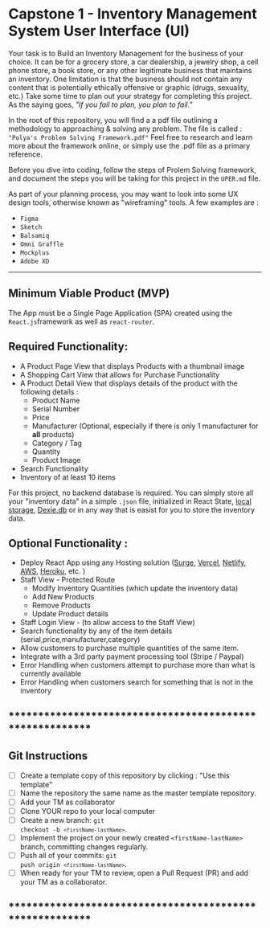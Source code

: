 # Capstone 1 - Inventory Management System User Interface (UI)

Your task is to Build an Inventory Management for the business of your choice.  It can be for a grocery store, a car dealership, a jewelry shop, a cell phone store, a book store, or any other legitimate business that maintains an inventory.  One limitation is that the business should not contain any content that is potentially ethically offensive or graphic (drugs, sexuality, etc.)  Take some time to plan out your strategy for completing this project.  As the saying goes, <i>"If you fail to plan, you plan to fail."</i>

In the root of this repository, you will find a a pdf file outlining a methodology to approaching & solving any problem.  The file is called : <code>"Polya's Problem Solving Framework.pdf"</code>  Feel free to research and learn more about the framework online, or simply use the .pdf file as a primary reference.

Before you dive into coding, follow the steps of Prolem Solving framework, and document the steps you will be taking for this project in the <code>UPER.md</code> file.

As part of your planning process, you may want to look into some UX design tools, otherwise known as "wireframing" tools.
A few examples are : 

* <code>Figma</code> 
* <code>Sketch</code>
* <code>Balsamiq</code>
* <code>Omni Graffle</code>
* <code>Mockplus</code>
* <code>Adobe XD</code>

******************************************
<h2>
    Minimum Viable Product (MVP)
</h2>

The App must be a Single Page Application (SPA) created using the `React.js`framework as well as `react-router`.  

<h2>
    Required Functionality:
</h2>

- A Product Page View that displays Products with a thumbnail image
- A Shopping Cart View that allows for Purchase Functionality
- A Product Detail View that displays details of the product with the following details : 
  - Product Name
  - Serial Number
  - Price
  - Manufacturer (Optional, especially if there is only 1 manufacturer for **all** products)
  - Category / Tag
  - Quantity
  - Product Image
- Search Functionality
- Inventory of at least 10 items

For this project, no backend database is required.  You can simply store all your "inventory data" in a simple `.json` file, 
initialized in React State, [local storage](https://developer.mozilla.org/en-US/docs/Web/API/Window/localStorage), [Dexie.db](https://dexie.org/) or in any way that is easist for you to 
store the inventory data.

<h2>
    Optional Functionality :
</h2>

- Deploy React App using any Hosting solution ([Surge](https://daveceddia.com/deploy-create-react-app-surge/), [Vercel](https://vercel.com/guides/deploying-react-with-vercel-cra), [Netlify](https://www.netlify.com/blog/2016/07/22/deploy-react-apps-in-less-than-30-seconds/), [AWS](https://aws.amazon.com/getting-started/hands-on/build-react-app-amplify-graphql/module-one/?e=gs2020&p=build-a-react-app-intro), [Heroku](https://blog.heroku.com/deploying-react-with-zero-configuration), etc. )
- Staff View - Protected Route
  - Modify Inventory Quantities (which update the inventory data)
  - Add New Products
  - Remove Products
  - Update Product details
- Staff Login View - (to allow access to the Staff View)
- Search functionality by any of the item details (serial,price,manufacturer,category)
- Allow customers to purchase multiple quantities of the same item.
- Integrate with a 3rd party payment processing tool (Stripe / Paypal)
- Error Handling when customers attempt to purchase more than what is currently available
- Error Handling when customers search for something that is not in the inventory

## ********************************************************
## Git Instructions

- [ ] Create a template copy of this repository by clicking : "Use this template"
- [ ] Name the repository the same name as the master template repository.  
- [ ] Add your TM as collaborator
- [ ] Clone YOUR repo to your local computer
- [ ] Create a new branch: <code>git checkout -b `<firstName-lastName>`</code>.
- [ ] Implement the project on your newly created `<firstName-lastName>` branch, committing changes regularly.
- [ ] Push all of your commits: <code>git push origin `<firstName-lastName>`</code>.
- [ ] When ready for your TM to review, open a Pull Request (PR) and add your TM as a collaborator.

## ********************************************************


